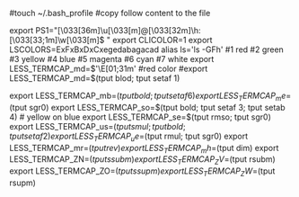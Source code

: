 #touch  ~/.bash_profile
#copy follow content to the file


export PS1="\[\033[36m\]\u\[\033[m\]@\[\033[32m\]\h:\[\033[33;1m\]\w\[\033[m\]\$ "
export CLICOLOR=1
export LSCOLORS=ExFxBxDxCxegedabagacad
alias ls='ls -GFh'
#1 red
#2 green
#3 yellow
#4 blue
#5 magenta
#6 cyan
#7 white
export LESS_TERMCAP_md=$'\E[01;31m'  #red color
#export LESS_TERMCAP_md=$(tput blod; tput setaf 1)

export LESS_TERMCAP_mb=$(tput bold; tput setaf 6)
export LESS_TERMCAP_me=$(tput sgr0)
export LESS_TERMCAP_so=$(tput bold; tput setaf 3; tput setab 4) # yellow on blue
export LESS_TERMCAP_se=$(tput rmso; tput sgr0)
export LESS_TERMCAP_us=$(tput smul; tput bold; tput setaf 2)
export LESS_TERMCAP_ue=$(tput rmul; tput sgr0)
export LESS_TERMCAP_mr=$(tput rev)
export LESS_TERMCAP_mh=$(tput dim)
export LESS_TERMCAP_ZN=$(tput ssubm)
export LESS_TERMCAP_ZV=$(tput rsubm)
export LESS_TERMCAP_ZO=$(tput ssupm)
export LESS_TERMCAP_ZW=$(tput rsupm)

